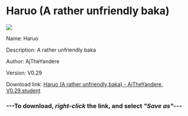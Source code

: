 # Haruo (A rather unfriendly baka)

<img src = "https://raw.githubusercontent.com/Arbiter1223/Daigaku-Gurashi-Custom-Students/master/Students/Files/Haruo%20(A%20rather%20unfriendly%20baka).png">

Name: Haruo

Description: A rather unfriendly baka

Author: AjTheYandere

Version: V0.29

Download link: <a href="https://raw.githubusercontent.com/Arbiter1223/Daigaku-Gurashi-Custom-Students/master/Students/Files/Haruo%20(A%20rather%20unfriendly%20baka)%20-%20AjTheYandere%2C%20V0.29.student">Haruo (A rather unfriendly baka) - AjTheYandere, V0.29.student</a>

### ---**To download, _right-click_ the link, and select _"Save as"_**---
